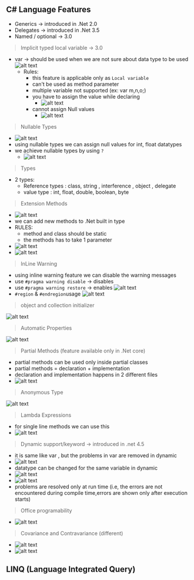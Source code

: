 ## C# Language Features

- Generics -> introduced in .Net 2.0
- Delegates -> introduced in .Net 3.5
- Named / optional -> 3.0

> Implicit typed local variable -> 3.0

- var -> should be used when we are not sure about data type to be used
  ![alt text](image-81.png)
  - Rules:
    - this feature is applicable only as `Local variable`
    - can't be used as method parameter
    - multiple variable not supported (ex: var m,n,o;)
    - you have to assign the value while declaring
      - ![alt text](image-82.png)
    - cannot assign Null values
      - ![alt text](image-83.png)

> Nullable Types

- ![alt text](image-84.png)
- using nullable types we can assign null values for int, float datatypes
- we achieve nullable types by using `?`
  - ![alt text](image-85.png)

> Types

- 2 types:
  - Reference types : class, string , interference , object , delegate
  - value type : int, float, double, boolean, byte

> Extension Methods

- ![alt text](image-86.png)
- we can add new methods to .Net built in type
- RULES:
  - method and class should be static
  - the methods has to take 1 parameter
- ![alt text](image-87.png)
- ![alt text](image-88.png)

> InLine Warning

- using inline warning feature we can disable the warning messages
- use `#pragma warning disable` -> disables
- use `#pragma warning restore` -> enables
  ![alt text](image-89.png)
- `#region` & `#endregion`usage
  ![alt text](image-90.png)

> object and collection initializer

![alt text](image-91.png)

> Automatic Properties

![alt text](image-92.png)

> Partial Methods (feature available only in .Net core)

- partial methods can be used only inside partial classes
- partial methods = declaration + implementation
- declaration and implementation happens in 2 different files
- ![alt text](image-93.png)

> Anonymous Type

![alt text](image-94.png)

> Lambda Expressions

- for single line methods we can use this
- ![alt text](image-95.png)

> Dynamic support/keyword -> introduced in .net 4.5

- it is same like var , but the problems in var are removed in dynamic
- ![alt text](image-96.png)
- datatype can be changed for the same variable in dynamic
- ![alt text](image-97.png)
- ![alt text](image-98.png)
- problems are resolved only at run time (i.e, the errors are not encountered during compile time,errors are shown only after execution starts)

> Office programability

- ![alt text](image-99.png)

> Covariance and Contravariance (different)

- ![alt text](image-101.png)
- ![alt text](image-100.png)

## LINQ (Language Integrated Query)
